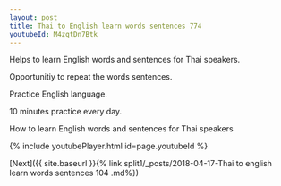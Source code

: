 ```yaml
---
layout: post
title: Thai to English learn words sentences 774 
youtubeId: M4zqtDn7Btk
---
```

 
 
Helps to learn English words and sentences for Thai speakers.

Opportunitiy to repeat the words sentences. 

Practice English language. 
 
10 minutes practice every day. 
 
How to learn English words and sentences for Thai speakers 
 
{% include youtubePlayer.html id=page.youtubeId %}
 
 
[Next]({{ site.baseurl }}{% link  split1/_posts/2018-04-17-Thai to english learn words sentences 104 .md%})
 

